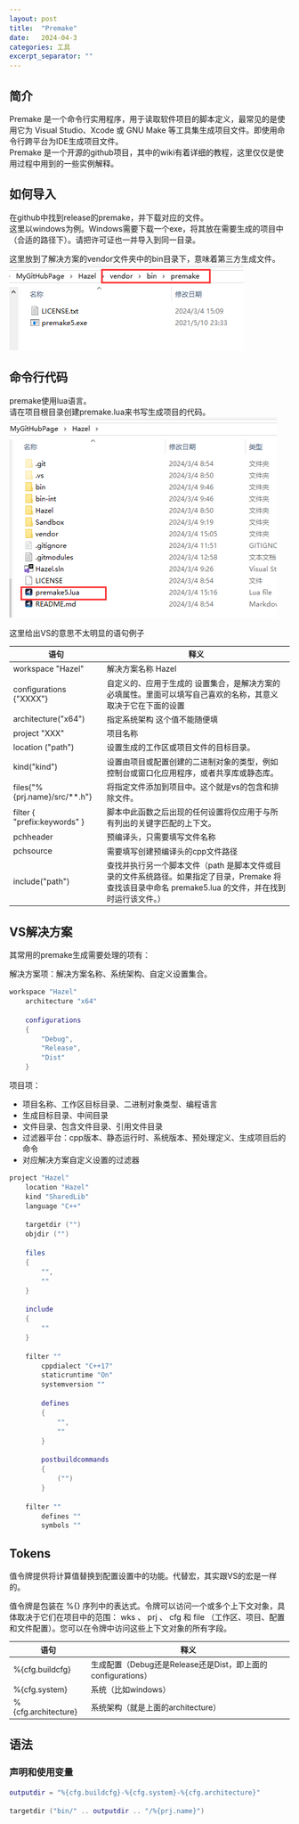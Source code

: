 ```yaml
---
layout: post
title:  "Premake"
date:   2024-04-3
categories: 工具
excerpt_separator: ""
---
```


## 简介
Premake 是一个命令行实用程序，用于读取软件项目的脚本定义，最常见的是使用它为 Visual Studio、Xcode 或 GNU Make 等工具集生成项目文件。即使用命令行跨平台为IDE生成项目文件。  
Premake 是一个开源的github项目，其中的wiki有着详细的教程，这里仅仅是使用过程中用到的一些实例解释。

## 如何导入
在github中找到release的premake，并下载对应的文件。  
这里以windows为例。Windows需要下载一个exe，将其放在需要生成的项目中（合适的路径下）。请把许可证也一并导入到同一目录。 

这里放到了解决方案的vendor文件夹中的bin目录下，意味着第三方生成文件。   
![](../../../assets/tools/premake/1.png)

## 命令行代码
premake使用lua语言。  
请在项目根目录创建premake.lua来书写生成项目的代码。
![](../../../assets/tools/premake/2.png)


这里给出VS的意思不太明显的语句例子  

| 语句                          | 释义                                                                                                                                                    |
| ----------------------------- | ------------------------------------------------------------------------------------------------------------------------------------------------------- |
| workspace "Hazel"             | 解决方案名称 Hazel                                                                                                                                      |
| configurations {"XXXX"}       | 自定义的、应用于生成的 设置集合，是解决方案的必填属性。里面可以填写自己喜欢的名称，其意义取决于它在下面的设置                                           |
| architecture("x64")           | 指定系统架构 这个值不能随便填                                                                                                                           |
| project "XXX"                 | 项目名称                                                                                                                                                |
| location ("path")             | 设置生成的工作区或项目文件的目标目录。                                                                                                                  |
| kind("kind")                  | 设置由项目或配置创建的二进制对象的类型，例如控制台或窗口化应用程序，或者共享库或静态库。                                                                |
| files{"%{prj.name}/src/**.h"} | 将指定文件添加到项目中。这个就是vs的包含和排除文件。                                                                                                    |
| filter { "prefix:keywords" }  | 脚本中此函数之后出现的任何设置将仅应用于与所有列出的关键字匹配的上下文。                                                                                |
| pchheader                     | 预编译头，只需要填写文件名称                                                                                                                            |
| pchsource                     | 需要填写创建预编译头的cpp文件路径                                                                                                                       |
| include("path")               | 查找并执行另一个脚本文件（path 是脚本文件或目录的文件系统路径。如果指定了目录，Premake 将查找该目录中命名 premake5.lua 的文件，并在找到时运行该文件。） |


## VS解决方案
其常用的premake生成需要处理的项有：

解决方案项：解决方案名称、系统架构、自定义设置集合。
```lua
workspace "Hazel"
    architecture "x64"
    
    configurations
    {
        "Debug",
        "Release",
        "Dist"
    }
```

项目项：
- 项目名称、工作区目标目录、二进制对象类型、编程语言
- 生成目标目录、中间目录
- 文件目录、包含文件目录、引用文件目录
- 过滤器平台：cpp版本、静态运行时、系统版本、预处理定义、生成项目后的命令
- 对应解决方案自定义设置的过滤器
```lua
project "Hazel"
    location "Hazel"
    kind "SharedLib"
    language "C++"
    
    targetdir ("")
    objdir ("")
    
    files
    {
        "",
        ""
    }
    
    include
    {
        ""
    }
    
    filter ""
        cppdialect "C++17"
        staticruntime "On"
        systemversion ""
        
        defines
        {
            "",
            ""
        }
        
        postbuildcommands
        {
            ("")
        }
    
    filter ""
        defines ""
        symbols ""
```
 
## Tokens
值令牌提供将计算值替换到配置设置中的功能。代替宏，其实跟VS的宏是一样的。  

值令牌是包装在 %{} 序列中的表达式。令牌可以访问一个或多个上下文对象，具体取决于它们在项目中的范围： wks 、 prj 、 cfg 和 file （工作区、项目、配置和文件配置）。您可以在令牌中访问这些上下文对象的所有字段。

| 语句                | 释义                                                         |
| ------------------- | ------------------------------------------------------------ |
| %{cfg.buildcfg}     | 生成配置（Debug还是Release还是Dist，即上面的configurations） |
| %{cfg.system}       | 系统（比如windows）                                          |
| %{cfg.architecture} | 系统架构（就是上面的architecture）                           |

## 语法
### 声明和使用变量
```lua
outputdir = "%{cfg.buildcfg}-%{cfg.system}-%{cfg.architecture}"

targetdir ("bin/" .. outputdir .. "/%{prj.name}")
```